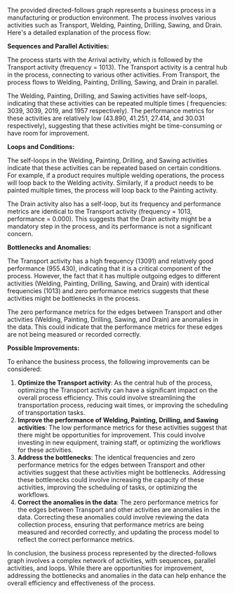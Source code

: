 The provided directed-follows graph represents a business process in a manufacturing or production environment. The process involves various activities such as Transport, Welding, Painting, Drilling, Sawing, and Drain. Here's a detailed explanation of the process flow:

**Sequences and Parallel Activities:**

The process starts with the Arrival activity, which is followed by the Transport activity (frequency = 1013). The Transport activity is a central hub in the process, connecting to various other activities. From Transport, the process flows to Welding, Painting, Drilling, Sawing, and Drain in parallel.

The Welding, Painting, Drilling, and Sawing activities have self-loops, indicating that these activities can be repeated multiple times ( frequencies: 3039, 3039, 2019, and 1957 respectively). The performance metrics for these activities are relatively low (43.890, 41.251, 27.414, and 30.031 respectively), suggesting that these activities might be time-consuming or have room for improvement.

**Loops and Conditions:**

The self-loops in the Welding, Painting, Drilling, and Sawing activities indicate that these activities can be repeated based on certain conditions. For example, if a product requires multiple welding operations, the process will loop back to the Welding activity. Similarly, if a product needs to be painted multiple times, the process will loop back to the Painting activity.

The Drain activity also has a self-loop, but its frequency and performance metrics are identical to the Transport activity (frequency = 1013, performance = 0.000). This suggests that the Drain activity might be a mandatory step in the process, and its performance is not a significant concern.

**Bottlenecks and Anomalies:**

The Transport activity has a high frequency (13091) and relatively good performance (955.430), indicating that it is a critical component of the process. However, the fact that it has multiple outgoing edges to different activities (Welding, Painting, Drilling, Sawing, and Drain) with identical frequencies (1013) and zero performance metrics suggests that these activities might be bottlenecks in the process.

The zero performance metrics for the edges between Transport and other activities (Welding, Painting, Drilling, Sawing, and Drain) are anomalies in the data. This could indicate that the performance metrics for these edges are not being measured or recorded correctly.

**Possible Improvements:**

To enhance the business process, the following improvements can be considered:

1. **Optimize the Transport activity**: As the central hub of the process, optimizing the Transport activity can have a significant impact on the overall process efficiency. This could involve streamlining the transportation process, reducing wait times, or improving the scheduling of transportation tasks.
2. **Improve the performance of Welding, Painting, Drilling, and Sawing activities**: The low performance metrics for these activities suggest that there might be opportunities for improvement. This could involve investing in new equipment, training staff, or optimizing the workflows for these activities.
3. **Address the bottlenecks**: The identical frequencies and zero performance metrics for the edges between Transport and other activities suggest that these activities might be bottlenecks. Addressing these bottlenecks could involve increasing the capacity of these activities, improving the scheduling of tasks, or optimizing the workflows.
4. **Correct the anomalies in the data**: The zero performance metrics for the edges between Transport and other activities are anomalies in the data. Correcting these anomalies could involve reviewing the data collection process, ensuring that performance metrics are being measured and recorded correctly, and updating the process model to reflect the correct performance metrics.

In conclusion, the business process represented by the directed-follows graph involves a complex network of activities, with sequences, parallel activities, and loops. While there are opportunities for improvement, addressing the bottlenecks and anomalies in the data can help enhance the overall efficiency and effectiveness of the process.